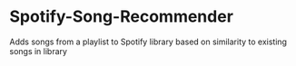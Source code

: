# Spotify-Song-Recommender
Adds songs from a playlist to Spotify library based on similarity to existing songs in library
